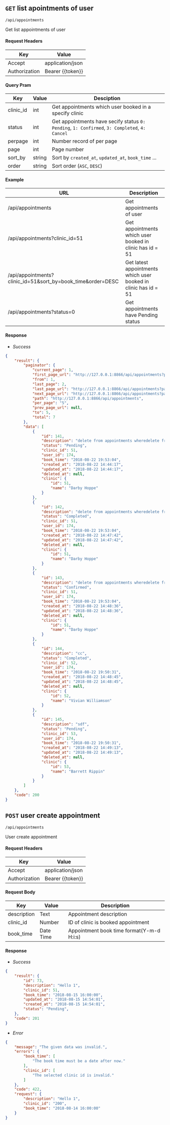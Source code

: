 ## `GET` list apointments of user
```
/api/appointments
```
Get list appointments of user
#### Request Headers
| Key | Value |
|---|---|
|Accept|application/json
|Authorization|Bearer {{token}}
#### Query Pram
| Key | Value| Desciption |
|---|---|---|
| clinic_id | int | Get appointments which user booked in a  specify clinic |
| status | int | Get appointments have secify status `0: Pending`, `1: Confirmed`, `3: Completed`, `4: Cancel` |
| perpage | int | Number record of per page|
| page | int | Page number|
| sort_by | string | Sort by `created_at`, `updated_at`, `book_time` ... |
| order | string | Sort order (`ASC`, `DESC`) |
#### Example
| URL | Description |
|---|---|
| /api/appointments | Get appointments of user |
| /api/appointments?clinic_id=51 | Get appointments which user booked in clinic has id = 51|
| /api/appointments?clinic_id=51&sort_by=book_time&order=DESC | Get latest appointments which user booked in clinic has id = 51 |
| /api/appointments?status=0| Get appointments have Pending status
#### Response
* _Success_
```json
{
    "result": {
        "paginator": {
            "current_page": 1,
            "first_page_url": "http://127.0.0.1:8866/api/appointments?page=1",
            "from": 1,
            "last_page": 2,
            "last_page_url": "http://127.0.0.1:8866/api/appointments?page=2",
            "next_page_url": "http://127.0.0.1:8866/api/appointments?page=2",
            "path": "http://127.0.0.1:8866/api/appointments",
            "per_page": "5",
            "prev_page_url": null,
            "to": 5,
            "total": 7
        },
        "data": [
            {
                "id": 141,
                "description": "delete from appointments wheredelete from appointments wheredelete from appointments wheredelete from appointments wheredelete from appointments wheredelete from appointments where",
                "status": "Pending",
                "clinic_id": 51,
                "user_id": 174,
                "book_time": "2018-08-22 19:53:04",
                "created_at": "2018-08-22 14:44:17",
                "updated_at": "2018-08-22 14:44:17",
                "deleted_at": null,
                "clinic": {
                    "id": 51,
                    "name": "Darby Hoppe"
                }
            },
            {
                "id": 142,
                "description": "delete from appointments wheredelete from appointments wheredelete from appointments wheredelete from appointments wheredelete from appointments where",
                "status": "Completed",
                "clinic_id": 51,
                "user_id": 174,
                "book_time": "2018-08-22 19:53:04",
                "created_at": "2018-08-22 14:47:42",
                "updated_at": "2018-08-22 14:47:42",
                "deleted_at": null,
                "clinic": {
                    "id": 51,
                    "name": "Darby Hoppe"
                }
            },
            {
                "id": 143,
                "description": "delete from appointments wheredelete from appointments wheredelete from appointments wheredelete from appointments where",
                "status": "Confirmed",
                "clinic_id": 51,
                "user_id": 174,
                "book_time": "2018-08-22 19:53:04",
                "created_at": "2018-08-22 14:48:36",
                "updated_at": "2018-08-22 14:48:36",
                "deleted_at": null,
                "clinic": {
                    "id": 51,
                    "name": "Darby Hoppe"
                }
            },
            {
                "id": 144,
                "description": "cc",
                "status": "Completed",
                "clinic_id": 52,
                "user_id": 174,
                "book_time": "2018-08-22 19:50:31",
                "created_at": "2018-08-22 14:48:45",
                "updated_at": "2018-08-22 14:48:45",
                "deleted_at": null,
                "clinic": {
                    "id": 52,
                    "name": "Vivian Williamson"
                }
            },
            {
                "id": 145,
                "description": "sdf",
                "status": "Pending",
                "clinic_id": 53,
                "user_id": 174,
                "book_time": "2018-08-22 19:50:31",
                "created_at": "2018-08-22 14:49:13",
                "updated_at": "2018-08-22 14:49:13",
                "deleted_at": null,
                "clinic": {
                    "id": 53,
                    "name": "Barrett Rippin"
                }
            }
        ]
    },
    "code": 200
}
```

## `POST` user create appointment
```
/api/appointments
```
User create appointment
#### Request Headers
| Key | Value |
|---|---|
|Accept|application/json
|Authorization|Bearer {{token}}

#### Request Body
| Key | Value |Description|
|---|---|---|
|description|Text|Appointment description|
|clinic_id|Number|ID of clinic is booked appointment|
|book_time|Date Time|Appointment book time format(Y-m-d H:i:s)
#### Response
* _Success_
```json
{
    "result": {
        "id": 73,
        "description": "Hello 1",
        "clinic_id": 51,
        "book_time": "2018-08-15 16:00:00",
        "updated_at": "2018-08-15 14:54:01",
        "created_at": "2018-08-15 14:54:01",
        "status": "Pending",
    },
    "code": 201
}
```
* _Error_
``` json
{
    "message": "The given data was invalid.",
    "errors": {
        "book_time": [
            "The book time must be a date after now."
        ],
        "clinic_id": [
            "The selected clinic id is invalid."
        ]
    },
    "code": 422,
    "request": {
        "description": "Hello 1",
        "clinic_id": "200",
        "book_time": "2018-08-14 16:00:00"
    }
}
```
